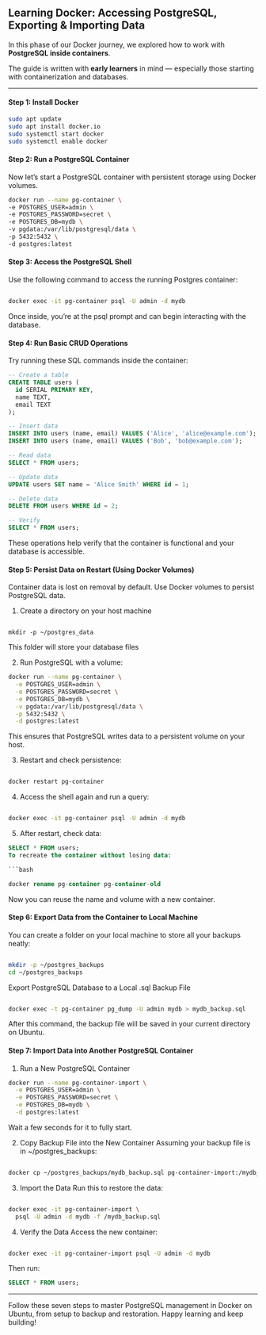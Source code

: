 ## Learning Docker: Accessing PostgreSQL, Exporting & Importing Data

 In this phase of our Docker journey, we explored how to work with **PostgreSQL inside containers**. 

 The guide is written with **early learners** in mind — especially those starting with containerization and databases.

---

 #### Step 1: Install Docker

 ```bash
 sudo apt update
 sudo apt install docker.io
 sudo systemctl start docker
 sudo systemctl enable docker
 ```


 #### Step 2: Run a PostgreSQL Container
  Now let’s start a PostgreSQL container with persistent storage using Docker volumes.

 ```bash
 docker run --name pg-container \
 -e POSTGRES_USER=admin \
 -e POSTGRES_PASSWORD=secret \
 -e POSTGRES_DB=mydb \
 -v pgdata:/var/lib/postgresql/data \
 -p 5432:5432 \
 -d postgres:latest
 ```


 #### Step 3: Access the PostgreSQL Shell
 Use the following command to access the running Postgres container:

 ```bash

 docker exec -it pg-container psql -U admin -d mydb

```
Once inside, you’re at the psql prompt and can begin interacting with the database.


#### Step 4: Run Basic CRUD Operations
Try running these SQL commands inside the container:
```sql
-- Create a table
CREATE TABLE users (
  id SERIAL PRIMARY KEY,
  name TEXT,
  email TEXT
);

-- Insert data
INSERT INTO users (name, email) VALUES ('Alice', 'alice@example.com');
INSERT INTO users (name, email) VALUES ('Bob', 'bob@example.com');

-- Read data
SELECT * FROM users;

-- Update data
UPDATE users SET name = 'Alice Smith' WHERE id = 1;

-- Delete data
DELETE FROM users WHERE id = 2;

-- Verify
SELECT * FROM users;
```
These operations help verify that the container is functional and your database is accessible.



#### Step 5: Persist Data on Restart (Using Docker Volumes)
Container data is lost on removal by default. Use Docker volumes to persist PostgreSQL data.

1. Create a directory on your host machine

```

mkdir -p ~/postgres_data

```
This folder will store your database files

2. Run PostgreSQL with a volume:

```bash
docker run --name pg-container \
  -e POSTGRES_USER=admin \
  -e POSTGRES_PASSWORD=secret \
  -e POSTGRES_DB=mydb \
  -v pgdata:/var/lib/postgresql/data \
  -p 5432:5432 \
  -d postgres:latest
```
This ensures that PostgreSQL writes data to a persistent volume on your host.

3. Restart and check persistence:

```bash

docker restart pg-container

```
4. Access the shell again and run a query:

```bash

docker exec -it pg-container psql -U admin -d mydb

```
5. After restart, check data:

```sql
SELECT * FROM users;
To recreate the container without losing data:

```bash

docker rename pg-container pg-container-old

```
Now you can reuse the name and volume with a new container.


#### Step 6: Export Data from the Container to Local Machine
You can create a folder on your local machine to store all your backups neatly:

```bash

mkdir -p ~/postgres_backups
cd ~/postgres_backups

```

Export PostgreSQL Database to a Local .sql Backup File
```bash

docker exec -t pg-container pg_dump -U admin mydb > mydb_backup.sql
```
After this command, the backup file will be saved in your current directory on Ubuntu.


#### Step 7: Import Data into Another PostgreSQL Container
1. Run a New PostgreSQL Container
```bash
docker run --name pg-container-import \
  -e POSTGRES_USER=admin \
  -e POSTGRES_PASSWORD=secret \
  -e POSTGRES_DB=mydb \
  -d postgres:latest
```
Wait a few seconds for it to fully start.

2. Copy Backup File into the New Container
Assuming your backup file is in ~/postgres_backups:

```bash

docker cp ~/postgres_backups/mydb_backup.sql pg-container-import:/mydb_backup.sql
```
3. Import the Data
Run this to restore the data:

```bash

docker exec -it pg-container-import \
  psql -U admin -d mydb -f /mydb_backup.sql
```
4. Verify the Data
Access the new container:

```bash

docker exec -it pg-container-import psql -U admin -d mydb
```

Then run:

```sql
SELECT * FROM users;
```
--------------------------------------------------------------------------------------------------------------------
Follow these seven steps to master PostgreSQL management in Docker on Ubuntu, from setup to backup and restoration.
Happy learning and keep building!
